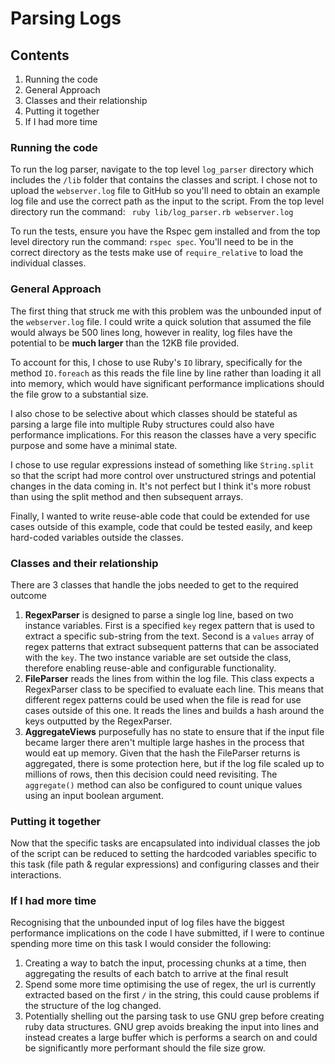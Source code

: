 # Parsing Logs

## Contents 
1. Running the code
2. General Approach
3. Classes and their relationship
4. Putting it together
5. If I had more time


### Running the code
To run the log parser, navigate to the top level `log_parser` directory which includes the `/lib` folder that contains the classes and script. I chose not to upload the `webserver.log` file to GitHub so you'll need to obtain an example log file and use the correct path as the input to the script. From the top level directory run the command: `
ruby lib/log_parser.rb webserver.log`

To run the tests, ensure you have the Rspec gem installed and from the top level directory run the command: `rspec spec`. You'll need to be in the correct directory as the tests make use of `require_relative` to load the individual classes.

###  General Approach
The first thing that struck me with this problem was the unbounded input of the `webserver.log` file. I could write a quick solution that assumed the file would always be 500 lines long, however in reality, log files have the potential to be **much larger** than the 12KB file provided. 

To account for this, I chose to use Ruby's `IO` library, specifically for the method `IO.foreach` as this reads the file line by line rather than loading it all into memory, which would have significant performance implications should the file grow to a substantial size.

I also chose to be selective about which classes should be stateful as parsing a large file into multiple Ruby structures could also have performance implications. For this reason the classes have a very specific purpose and some have a minimal state.

I chose to use regular expressions instead of something like `String.split` so that the script had more control over unstructured strings and potential changes in the data coming in. It's not perfect but I think it's more robust than using the split method and then subsequent arrays.  

Finally, I wanted to write reuse-able code that could be extended for use cases outside of this example, code that could be tested easily, and keep hard-coded variables outside the classes.


###  Classes and their relationship

There are 3 classes that handle the jobs needed to get to the required outcome
1. **RegexParser** is designed to parse a single log line, based on two instance variables. First is a specified `key` regex pattern that is used to extract a specific sub-string from the text. Second is a `values` array of regex patterns that extract subsequent patterns that can be associated with the `key`. The two instance variable are set outside the class, therefore enabling reuse-able and configurable functionality.
2. **FileParser** reads the lines from within the log file. This class expects a RegexParser class to be specified to evaluate each line. This means that different regex patterns could be used when the file is read for use cases outside of this one. It reads the lines and builds a hash around the keys outputted by the RegexParser.
3. **AggregateViews** purposefully has no state to ensure that if the input file became larger there aren't multiple large hashes in the process that would eat up memory. Given that the hash the FileParser returns is aggregated, there is some protection here, but if the log file scaled up to millions of rows, then this decision could need revisiting. The `aggregate()` method can also be configured to count unique values using an input boolean argument. 

###  Putting it together

Now that the specific tasks are encapsulated into individual classes the job of the script can be reduced to setting the hardcoded variables specific to this task (file path & regular expressions) and configuring classes and their interactions.

###  If I had more time
Recognising that the unbounded input of log files have the biggest performance implications on the code I have submitted, if I were to continue spending more time on this task I would consider the following: 
1. Creating a way to batch the input, processing chunks at a time, then aggregating the results of each batch to arrive at the final result
2. Spend some more time optimising the use of regex, the url is currently extracted based on the first `/` in the string, this could cause problems if the structure of the log changed. 
3. Potentially shelling out the parsing task to use GNU grep before creating ruby data structures. GNU grep avoids breaking the input into lines and instead creates a large buffer which is performs a search on and could be significantly more performant should the file size grow. 
